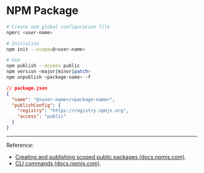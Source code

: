 # NPM Package

```bash
# Create npm global configuration file
npmrc <user-name>
```

```bash
# Initialize
npm init --scope=@<user-name>
```

```bash
# Use
npm publish --access public
npm version <major|minor|patch>
npm unpublish <package-name> -f
```

```json
// package.json
{
  "name": "@<user-name>/<package-name>",
  "publishConfig": {
    "registry": "https://registry.npmjs.org",
    "access": "public"
  }
}
```

----

Reference:

- [Creating and publishing scoped public packages (docs.npmjs.com)](https://docs.npmjs.com/creating-and-publishing-scoped-public-packages).
- [CLI commands (docs.npmjs.com)](https://docs.npmjs.com/cli/v7/commands).
